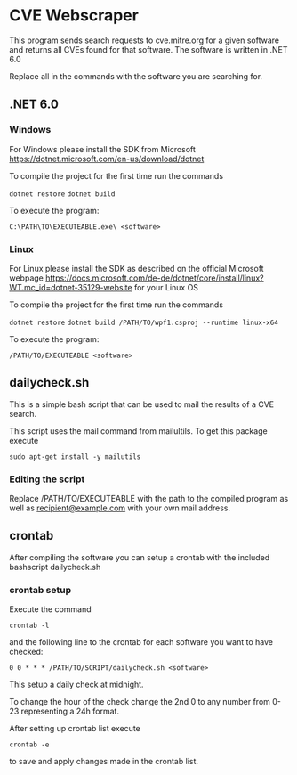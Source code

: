 # CVE Webscraper

This program sends search requests to cve.mitre.org for a given software and returns all CVEs found for that software. 
The software is written in .NET 6.0

Replace all <software> in the commands with the software you are searching for.

## .NET 6.0
### Windows

For Windows please install the SDK from Microsoft https://dotnet.microsoft.com/en-us/download/dotnet

To compile the project for the first time run the commands

`dotnet restore`
`dotnet build`

To execute the program:

`C:\PATH\TO\EXECUTEABLE.exe\ <software>`

### Linux

For Linux please install the SDK as described on the official Microsoft webpage https://docs.microsoft.com/de-de/dotnet/core/install/linux?WT.mc_id=dotnet-35129-website for your Linux OS

To compile the project for the first time run the commands

`dotnet restore`
`dotnet build /PATH/TO/wpf1.csproj --runtime linux-x64`

To execute the program: 

`/PATH/TO/EXECUTEABLE <software>`

## dailycheck.sh

This is a simple bash script that can be used to mail the results of a CVE search.

This script uses the mail command from mailultils. To get this package execute

`sudo apt-get install -y mailutils`

### Editing the script

Replace /PATH/TO/EXECUTEABLE with the path to the compiled program as well as recipient@example.com with your own mail address.

## crontab

After compiling the software you can setup a crontab with the included bashscript dailycheck.sh

### crontab setup

Execute the command

`crontab -l`

and the following line to the crontab for each software you want to have checked:

`0 0 * * * /PATH/TO/SCRIPT/dailycheck.sh <software>`

This setup a daily check at midnight.

To change the hour of the check change the 2nd 0 to any number from 0-23 representing a 24h format.

After setting up crontab list execute 

`crontab -e`

to save and apply changes made in the crontab list.


